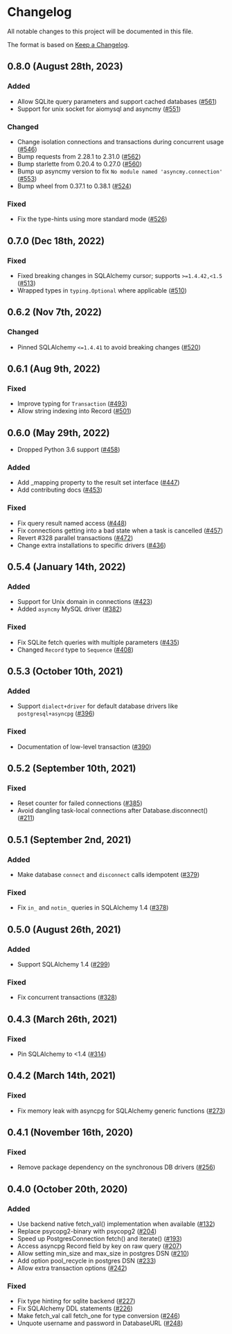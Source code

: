 # Changelog

All notable changes to this project will be documented in this file.

The format is based on [Keep a Changelog](https://keepachangelog.com/en/1.0.0/).

## 0.8.0 (August 28th, 2023)

### Added

* Allow SQLite query parameters and support cached databases ([#561][#561])
* Support for unix socket for aiomysql and asyncmy ([#551][#551])

[#551]: https://github.com/encode/databases/pull/551
[#561]: https://github.com/encode/databases/pull/546

### Changed

* Change isolation connections and transactions during concurrent usage ([#546][#546])
* Bump requests from 2.28.1 to 2.31.0 ([#562][#562])
* Bump starlette from 0.20.4 to 0.27.0 ([#560][#560])
* Bump up asyncmy version to fix `No module named 'asyncmy.connection'` ([#553][#553])
* Bump wheel from 0.37.1 to 0.38.1 ([#524][#524])

[#546]: https://github.com/encode/databases/pull/546
[#562]: https://github.com/encode/databases/pull/562
[#560]: https://github.com/encode/databases/pull/560
[#553]: https://github.com/encode/databases/pull/553
[#524]: https://github.com/encode/databases/pull/524

### Fixed

* Fix the type-hints using more standard mode ([#526][#526])

[#526]: https://github.com/encode/databases/pull/526

## 0.7.0 (Dec 18th, 2022)

### Fixed

* Fixed breaking changes in SQLAlchemy cursor; supports `>=1.4.42,<1.5` ([#513][#513])
* Wrapped types in `typing.Optional` where applicable ([#510][#510])

[#513]: https://github.com/encode/databases/pull/513
[#510]: https://github.com/encode/databases/pull/510

## 0.6.2 (Nov 7th, 2022)

### Changed

* Pinned SQLAlchemy `<=1.4.41` to avoid breaking changes ([#520][#520])

[#520]: https://github.com/encode/databases/pull/520

## 0.6.1 (Aug 9th, 2022)

### Fixed

* Improve typing for `Transaction` ([#493][#493])
* Allow string indexing into Record ([#501][#501])

[#493]: https://github.com/encode/databases/pull/493
[#501]: https://github.com/encode/databases/pull/501

## 0.6.0 (May 29th, 2022)

* Dropped Python 3.6 support ([#458][#458])

[#458]: https://github.com/encode/databases/pull/458

### Added

* Add \_mapping property to the result set interface ([#447][#447])
* Add contributing docs ([#453][#453])

[#447]: https://github.com/encode/databases/pull/447
[#453]: https://github.com/encode/databases/pull/453

### Fixed

* Fix query result named access ([#448][#448])
* Fix connections getting into a bad state when a task is cancelled ([#457][#457])
* Revert #328 parallel transactions ([#472][#472])
* Change extra installations to specific drivers ([#436][#436])

[#448]: https://github.com/encode/databases/pull/448
[#457]: https://github.com/encode/databases/pull/457
[#472]: https://github.com/encode/databases/pull/472
[#436]: https://github.com/encode/databases/pull/436

## 0.5.4 (January 14th, 2022)

### Added

* Support for Unix domain in connections ([#423][#423])
* Added `asyncmy` MySQL driver ([#382][#382])

[#423]: https://github.com/encode/databases/pull/423
[#382]: https://github.com/encode/databases/pull/382

### Fixed

* Fix SQLite fetch queries with multiple parameters ([#435][#435])
* Changed `Record` type to `Sequence` ([#408][#408])

[#435]: https://github.com/encode/databases/pull/435
[#408]: https://github.com/encode/databases/pull/408

## 0.5.3 (October 10th, 2021)

### Added

* Support `dialect+driver` for default database drivers like `postgresql+asyncpg` ([#396][#396])

[#396]: https://github.com/encode/databases/pull/396

### Fixed

* Documentation of low-level transaction ([#390][#390])

[#390]: https://github.com/encode/databases/pull/390

## 0.5.2 (September 10th, 2021)

### Fixed

* Reset counter for failed connections ([#385][#385])
* Avoid dangling task-local connections after Database.disconnect() ([#211][#211])

[#385]: https://github.com/encode/databases/pull/385
[#211]: https://github.com/encode/databases/pull/211

## 0.5.1 (September 2nd, 2021)

### Added

* Make database `connect` and `disconnect` calls idempotent ([#379][#379])

[#379]: https://github.com/encode/databases/pull/379

### Fixed

* Fix `in_` and `notin_` queries in SQLAlchemy 1.4 ([#378][#378])

[#378]: https://github.com/encode/databases/pull/378

## 0.5.0 (August 26th, 2021)

### Added

* Support SQLAlchemy 1.4 ([#299][#299])

[#299]: https://github.com/encode/databases/pull/299

### Fixed

* Fix concurrent transactions ([#328][#328])

[#328]: https://github.com/encode/databases/pull/328

## 0.4.3 (March 26th, 2021)

### Fixed

* Pin SQLAlchemy to <1.4 ([#314][#314])

[#314]: https://github.com/encode/databases/pull/314

## 0.4.2 (March 14th, 2021)

### Fixed

* Fix memory leak with asyncpg for SQLAlchemy generic functions ([#273][#273])

[#273]: https://github.com/encode/databases/pull/273

## 0.4.1 (November 16th, 2020)

### Fixed

* Remove package dependency on the synchronous DB drivers ([#256][#256])

[#256]: https://github.com/encode/databases/pull/256

## 0.4.0 (October 20th, 2020)

### Added

* Use backend native fetch_val() implementation when available ([#132][#132])
* Replace psycopg2-binary with psycopg2 ([#204][#204])
* Speed up PostgresConnection fetch() and iterate() ([#193][#193])
* Access asyncpg Record field by key on raw query ([#207][#207])
* Allow setting min_size and max_size in postgres DSN ([#210][#210])
* Add option pool_recycle in postgres DSN ([#233][#233])
* Allow extra transaction options ([#242][#242])

[#132]: https://github.com/encode/databases/pull/132
[#204]: https://github.com/encode/databases/pull/204
[#193]: https://github.com/encode/databases/pull/193
[#207]: https://github.com/encode/databases/pull/207
[#210]: https://github.com/encode/databases/pull/210
[#233]: https://github.com/encode/databases/pull/233
[#242]: https://github.com/encode/databases/pull/242

### Fixed

* Fix type hinting for sqlite backend ([#227][#227])
* Fix SQLAlchemy DDL statements ([#226][#226])
* Make fetch_val call fetch_one for type conversion ([#246][#246])
* Unquote username and password in DatabaseURL ([#248][#248])

[#227]: https://github.com/encode/databases/pull/227
[#226]: https://github.com/encode/databases/pull/226
[#246]: https://github.com/encode/databases/pull/246
[#248]: https://github.com/encode/databases/pull/248
